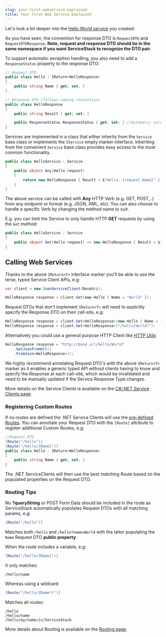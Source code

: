 ```yaml
---
slug: your-first-webservice-explained
title: Your first Web Service Explained
---
```


Let's look a bit deeper into the [Hello World service](/create-your-first-webservice#how-does-it-work) you created:

As you have seen, the convention for response DTO is `RequestDTO` and  `RequestDTOResponse`. **Note, request and response DTO should be in the same namespace if you want ServiceStack to recognize the DTO pair**.

To support automatic exception handling, you also need to add a `ResponseStatus` property to the response DTO:

```csharp
// Request DTO
public class Hello : IReturn<HelloResponse>
{
    public string Name { get; set; }
}

// Response DTO (follows naming convention)
public class HelloResponse
{
    public string Result { get; set; }

    public ResponseStatus ResponseStatus { get; set; } //Automatic exception handling
}
```

Services are implemented in a class that either inherits from the `Service` base class or implements the `IService` empty marker interface. Inheriting from the convenient `Service` base class provides easy access to the most common functionality.  

```csharp
public class HelloService : Service
{
    public object Any(Hello request)
    {
        return new HelloResponse { Result = $"Hello, {request.Name}" };
    }
}
```

The above service can be called with **Any** HTTP Verb (e.g. GET, POST,..) from any endpoint or format (e.g. JSON, XML, etc). You can also choose to handle a specific Verb by changing the method name to suit. 

E.g. you can limit the Service to only handle HTTP **GET** requests by using the `Get` method:

```csharp
public class HelloService : Service
{
    public object Get(Hello request) => new HelloResponse { Result = $"Hello, {request.Name}" };
}
```

## Calling Web Services

Thanks to the above `IReturn<T>` interface marker you'll be able to use the terse, typed Service Client APIs, e.g:

```csharp
var client = new JsonServiceClient(BaseUri);

HelloResponse response = client.Get(new Hello { Name = "World" }); 
```

Request DTOs that don't implement `IReturn<T>` will need to explicitly specify the Response DTO on their call-site, e.g:

```csharp
HelloResponse response = client.Get<HelloResponse>(new Hello { Name = "World" }); 
HelloResponse response = client.Get<HelloResponse>("/hello/World!"); 
```

Alternatively you could use a general purpose HTTP Client like [HTTP Utils](https://docs.servicestack.net/http-utils):

```csharp
HelloResponse response = "http://base.url/hello/World"
    .GetJsonFromUrl()
    .FromJson<HelloResponse>();
```

We highly recommend annotating Request DTO's with the above `IReturn<T>` marker as it enables a generic typed API without clients having to know and specify the Response at each call-site, which would be invalidated and need to be manually updated if the Service Response Type changes.

More details on the Service Clients is available on the [C#/.NET Service Clients page](/csharp-client).

### Registering Custom Routes

If no routes are defined the .NET Service Clients will use the [pre-defined Routes](/routing#pre-defined-routes).
You can annotate your Request DTO with the `[Route]` attribute to register additional Custom Routes, e.g:

```csharp
//Request DTO
[Route("/hello")]
[Route("/hello/{Name}")]
public class Hello : IReturn<HelloResponse>
{
    public string Name { get; set; }
}
```

The .NET ServiceClients will then use the best matching Route based on the populated properties on the Request DTO.

### Routing Tips

No **?queryString** or POST Form Data should be included in the route as ServiceStack automatically populates Request DTOs with all matching params, e.g:

```csharp
[Route("/hello")]
```

Matches both `/hello` and `/hello?name=World` with the latter populating the `Name` Request DTO **public property**.

When the route includes a variable, e.g:

```csharp
[Route("/hello/{Name}")]
```

It only matches:

```
/hello/name
```

Whereas using a wildcard:

```csharp
[Route("/hello/{Name*}")]
```

Matches all routes:

```
/hello
/hello/name
/hello/my/name/is/ServiceStack 
```

More details about Routing is available on the [Routing page](/routing).
